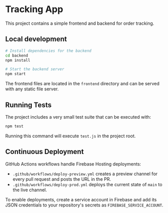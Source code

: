 # Tracking App

This project contains a simple frontend and backend for order tracking.

## Local development

```bash
# Install dependencies for the backend
cd backend
npm install

# Start the backend server
npm start
```

The frontend files are located in the `frontend` directory and can be served with any static file server.

## Running Tests

The project includes a very small test suite that can be executed with:

```bash
npm test
```

Running this command will execute `test.js` in the project root.

## Continuous Deployment

GitHub Actions workflows handle Firebase Hosting deployments:

- `.github/workflows/deploy-preview.yml` creates a preview channel for every pull request and posts the URL in the PR.
- `.github/workflows/deploy-prod.yml` deploys the current state of `main` to the live channel.

To enable deployments, create a service account in Firebase and add its JSON credentials to your repository's secrets as `FIREBASE_SERVICE_ACCOUNT`.


